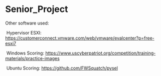 # Senior_Project
Other software used:

  &nbsp;Hypervisor ESXI: https://customerconnect.vmware.com/web/vmware/evalcenter?p=free-esxi7

  &nbsp;Windows Scoring: https://www.uscyberpatriot.org/competition/training-materials/practice-images

  &nbsp;Ubuntu Scoring: https://github.com/FWSquatch/pysel
